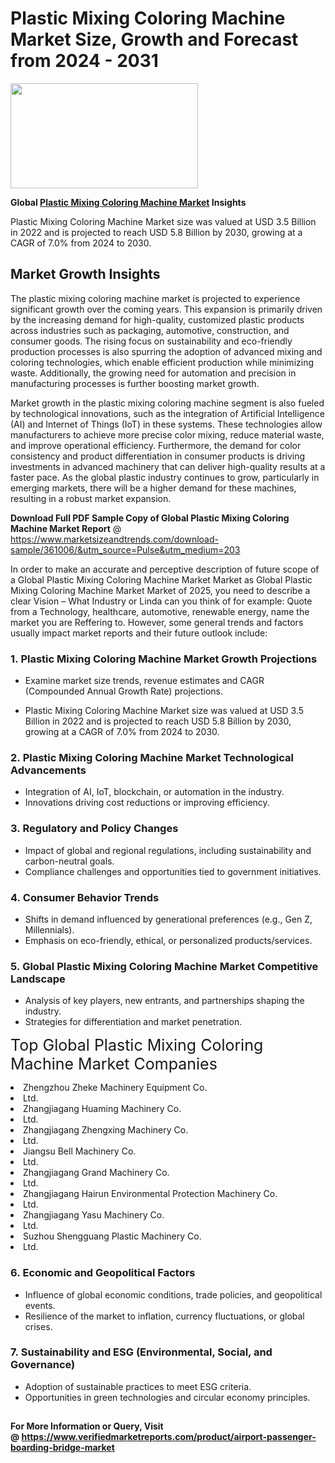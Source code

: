 <H1>Plastic Mixing Coloring Machine Market Size, Growth and Forecast from 2024 - 2031</H1><img class="aligncenter size-medium wp-image-584254" src="https://thirdeyenews.in/wp-content/uploads/2024/09/Global-Market-Research-300x168.jpeg" alt="" width="300" height="168" /><p><strong>Global&nbsp;<a href="https://www.marketsizeandtrends.com/download-sample/361006/&amp;utm_source=Pulse&amp;utm_medium=203">Plastic Mixing Coloring Machine Market</a> Insights</strong></p><p>Plastic Mixing Coloring Machine Market size was valued at USD 3.5 Billion in 2022 and is projected to reach USD 5.8 Billion by 2030, growing at a CAGR of 7.0% from 2024 to 2030.</p><p><h2>Market Growth Insights</h2> <p>The plastic mixing coloring machine market is projected to experience significant growth over the coming years. This expansion is primarily driven by the increasing demand for high-quality, customized plastic products across industries such as packaging, automotive, construction, and consumer goods. The rising focus on sustainability and eco-friendly production processes is also spurring the adoption of advanced mixing and coloring technologies, which enable efficient production while minimizing waste. Additionally, the growing need for automation and precision in manufacturing processes is further boosting market growth.</p> <p><a href="sample-link"></a></p> <p>Market growth in the plastic mixing coloring machine segment is also fueled by technological innovations, such as the integration of Artificial Intelligence (AI) and Internet of Things (IoT) in these systems. These technologies allow manufacturers to achieve more precise color mixing, reduce material waste, and improve operational efficiency. Furthermore, the demand for color consistency and product differentiation in consumer products is driving investments in advanced machinery that can deliver high-quality results at a faster pace. As the global plastic industry continues to grow, particularly in emerging markets, there will be a higher demand for these machines, resulting in a robust market expansion.</p> <p></p><p><span class=""><strong>Download Full PDF Sample Copy of Global Plastic Mixing Coloring Machine Market Report</strong> @ <a href="https://www.marketsizeandtrends.com/download-sample/361006/&amp;utm_source=Pulse&amp;utm_medium=203" target="_blank">https://www.marketsizeandtrends.com/download-sample/361006/&amp;utm_source=Pulse&amp;utm_medium=203</a></span></p><p>In order to make an accurate and perceptive description of future scope of a Global&nbsp;Plastic Mixing Coloring Machine Market Market as Global&nbsp;Plastic Mixing Coloring Machine Market Market of 2025, you need to describe a clear Vision &ndash; What Industry or Linda can you think of for example: Quote from a Technology, healthcare, automotive, renewable energy, name the market you are Reffering to. However, some general trends and factors usually impact market reports and their future outlook include:</p><h3>1.&nbsp;<strong>Plastic Mixing Coloring Machine Market Growth Projections</strong></h3><ul><li>Examine market size trends, revenue estimates and CAGR (Compounded Annual Growth Rate) projections.</li><li><p>Plastic Mixing Coloring Machine Market size was valued at USD 3.5 Billion in 2022 and is projected to reach USD 5.8 Billion by 2030, growing at a CAGR of 7.0% from 2024 to 2030.</p></li></ul><h3>2.&nbsp;<strong>Plastic Mixing Coloring Machine Market Technological Advancements</strong></h3><ul><li>Integration of AI, IoT, blockchain, or automation in the industry.</li><li>Innovations driving cost reductions or improving efficiency.</li></ul><h3>3.&nbsp;<strong>Regulatory and Policy Changes</strong></h3><ul><li>Impact of global and regional regulations, including sustainability and carbon-neutral goals.</li><li>Compliance challenges and opportunities tied to government initiatives.</li></ul><h3>4.&nbsp;<strong>Consumer Behavior Trends</strong></h3><ul><li>Shifts in demand influenced by generational preferences (e.g., Gen Z, Millennials).</li><li>Emphasis on eco-friendly, ethical, or personalized products/services.</li></ul><h3>5.&nbsp;<strong>Global Plastic Mixing Coloring Machine Market Competitive Landscape</strong></h3><ul><li>Analysis of key players, new entrants, and partnerships shaping the industry.</li><li>Strategies for differentiation and market penetration.</li></ul><p data-pm-slice="1 1 []"><span style="color: inherit; font-family: inherit; font-size: 25px;">Top Global Plastic Mixing Coloring Machine Market Companies</span></p><div class="" data-test-id=""><p><li>Zhengzhou Zheke Machinery Equipment Co.</li><li> Ltd.</li><li> Zhangjiagang Huaming Machinery Co.</li><li> Ltd.</li><li> Zhangjiagang Zhengxing Machinery Co.</li><li> Ltd.</li><li> Jiangsu Bell Machinery Co.</li><li> Ltd.</li><li> Zhangjiagang Grand Machinery Co.</li><li> Ltd.</li><li> Zhangjiagang Hairun Environmental Protection Machinery Co.</li><li> Ltd.</li><li> Zhangjiagang Yasu Machinery Co.</li><li> Ltd.</li><li> Suzhou Shengguang Plastic Machinery Co.</li><li> Ltd.</li></p></div><h3>6.&nbsp;<strong>Economic and Geopolitical Factors</strong></h3><ul><li>Influence of global economic conditions, trade policies, and geopolitical events.</li><li>Resilience of the market to inflation, currency fluctuations, or global crises.</li></ul><h3>7.&nbsp;<strong>Sustainability and ESG (Environmental, Social, and Governance)</strong></h3><ul><li>Adoption of sustainable practices to meet ESG criteria.</li><li>Opportunities in green technologies and circular economy principles.</li></ul><h2><strong style="font-size: 14px;">For More Information or Query, Visit @&nbsp;</strong><a style="background-color: #ffffff; font-size: 14px;" href="https://www.marketsizeandtrends.com/report/plastic-mixing-coloring-machine-market/" target="_blank">https://www.verifiedmarketreports.com/product/airport-passenger-boarding-bridge-market</a></h2>
